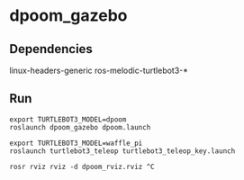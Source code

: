 # dpoom_gazebo

## Dependencies
linux-headers-generic
ros-melodic-turtlebot3-*

## Run
```
export TURTLEBOT3_MODEL=dpoom
roslaunch dpoom_gazebo dpoom.launch

export TURTLEBOT3_MODEL=waffle_pi
roslaunch turtlebot3_teleop turtlebot3_teleop_key.launch

rosr rviz rviz -d dpoom_rviz.rviz ^C
```

